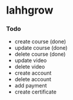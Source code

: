 # lahhgrow

### Todo
- create course (done)
- update course (done)
- delete course (done)
- update video
- delete video
- create account
- delete account
- add payment
- create certificate

